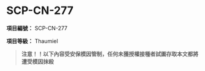 # SCP-CN-277

**項目編號：** SCP-CN-277

**項目等級：** Thaumiel


> <strong>&#27880;&#24847;&#65281;&#65281;&#20197;&#19979;&#20839;&#23481;&#21463;&#23433;&#20445;&#27169;&#22240;&#31649;&#21046;&#65292;&#20219;&#20309;&#26410;&#29554;&#25480;&#27402;&#25509;&#31278;&#32773;&#35430;&#22294;&#23384;&#21462;&#26412;&#25991;&#37117;&#23559;&#36973;&#21463;&#27169;&#22240;&#25273;&#27578;</strong>
> 



